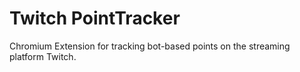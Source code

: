 # Twitch PointTracker
Chromium Extension for tracking bot-based points on the streaming platform Twitch.
